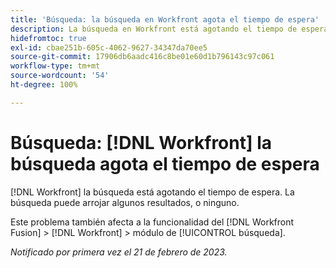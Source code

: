 ```yaml
---
title: 'Búsqueda: la búsqueda en Workfront agota el tiempo de espera'
description: La búsqueda en Workfront está agotando el tiempo de espera. La búsqueda puede arrojar algunos resultados, o ninguno.
hidefromtoc: true
exl-id: cbae251b-605c-4062-9627-34347da70ee5
source-git-commit: 17906db6aadc416c8be01e60d1b796143c97c061
workflow-type: tm+mt
source-wordcount: '54'
ht-degree: 100%

---
```


# Búsqueda: [!DNL Workfront] la búsqueda agota el tiempo de espera

<!--this issue is on WF and WFF TOCs. Valid issue, won't fix-->

[!DNL Workfront] la búsqueda está agotando el tiempo de espera. La búsqueda puede arrojar algunos resultados, o ninguno.

Este problema también afecta a la funcionalidad del [!DNL Workfront Fusion] > [!DNL Workfront] > módulo de [!UICONTROL búsqueda].

_Notificado por primera vez el 21 de febrero de 2023._
